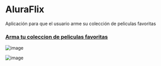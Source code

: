 # AluraFlix
Aplicación para que el usuario arme su colección de peliculas favoritas

<h3><a href="https://yoel-gasca.github.io/InmersionDev_/CLASE-03y04-AluraFlix/">Arma tu coleccion de peliculas favoritas</a></h3>

![image](https://github.com/Yoel-Gasca/AluraFlix/assets/83617933/bb01e052-85ff-4c0c-8910-763f9157bb3f)

![image](https://github.com/Yoel-Gasca/AluraFlix/assets/83617933/b5ee6c15-77a5-44a9-9af5-48bbae8020bf)
